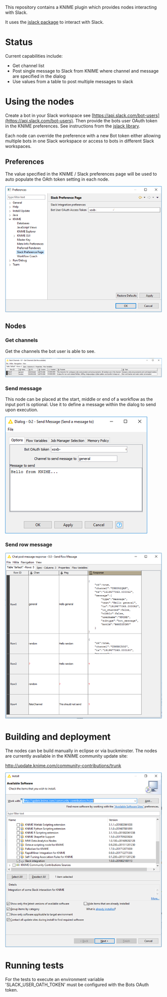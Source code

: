 
This repository contains a KNIME plugin which provides nodes interacting with Slack.

It uses the [jslack package](https://github.com/seratch/jslack) to interact with Slack. 

# Status

Current capabilities include:
* Get channel list
* Post single message to Slack from KNIME where channel and message are specified in the dialog
* Use values from a table to post multiple messages to slack


# Using the nodes

Create a bot in your Slack workspace see [https://api.slack.com/bot-users](https://api.slack.com/bot-users). Then provide the bots user OAuth token
in the KNIME preferences. See instructions from the [jslack library](https://github.com/seratch/jslack#setting-up-oauth--permissions-for-it).

Each node can override the preference with a new Bot token either allowing multiple bots in one Slack workspace or access to bots in different Slack workspaces.

## Preferences

The value specified in the KNIME / Slack preferences page will be used to auto populate the OAth token setting in each node.

![Preferences](documentation/preferences.png)


## Nodes

### Get channels

Get the channels the bot user is able to see.

![Send MEssage](documentation/get-channels-table.png)

### Send message
This node can be placed at the start, middle or end of a workflow as the input port is optional. Use it to define a message within the dialog to
send upon execution. 

![Send MEssage](documentation/send-message.png)


### Send row message

![Send MEssage](documentation/send-row-message-output.png)

# Building and deployment

The nodes can be build manually in eclipse or via buckminster. The nodes are currently available in the KNIME community update site:

http://update.knime.com/community-contributions/trunk

![P2 Site](documentation/p2-site.PNG)


# Running tests

For the tests to execute an environment variable 'SLACK_USER_OATH_TOKEN' must be configured 
with the Bots OAuth token. 